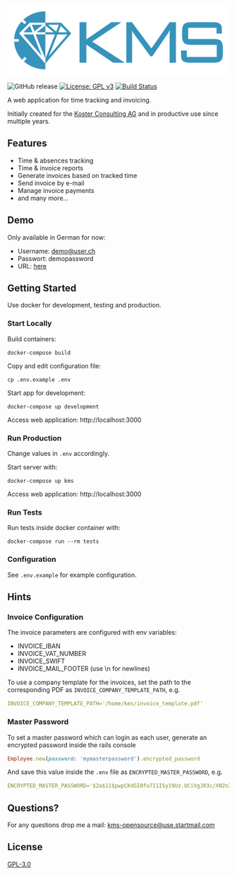![KMS logo](app/assets/images/logo-blue.png)


![GitHub release](https://img.shields.io/github/release/philippks/kms.svg) [![License: GPL v3](https://img.shields.io/badge/License-GPL%20v3-blue.svg)](https://www.gnu.org/licenses/gpl-3.0)
[![Build Status](https://travis-ci.org/philippks/kms.svg?branch=master)](https://travis-ci.org/philippks/kms)

A web application for time tracking and invoicing.

Initially created for the [Koster Consulting AG](http://kosterconsulting.ch/) and in productive use since multiple years.


## Features
* Time & absences tracking
* Time & invoice reports
* Generate invoices based on tracked time
* Send invoice by e-mail
* Manage invoice payments
* and many more...

## Demo

Only available in German for now:

* Username: demo@user.ch
* Passwort: demopassword
* URL: [here](https://kms-demo.kdev.ch)



## Getting Started

Use docker for development, testing and production.

### Start Locally
Build containers:
```
docker-compose build
```

Copy and edit configuration file:
```
cp .env.example .env
```

Start app for development:
```
docker-compose up development
```

Access web application: http://localhost:3000

### Run Production

Change values in `.env` accordingly.

Start server with:
```
docker-compose up kms
```

Access web application: http://localhost:3000

### Run Tests

Run tests inside docker container with:
```
docker-compose run --rm tests
```

### Configuration

See `.env.example` for example configuration.

## Hints

### Invoice Configuration

The invoice parameters are configured with env variables:

* INVOICE_IBAN
* INVOICE_VAT_NUMBER
* INVOICE_SWIFT
* INVOICE_MAIL_FOOTER (use \n for newlines)

To use a company template for the invoices, set the path to the corresponding PDF as `INVOICE_COMPANY_TEMPLATE_PATH`, e.g.
``` yml
INVOICE_COMPANY_TEMPLATE_PATH='/home/kms/invoice_template.pdf'
```

### Master Password
To set a master password which can login as each user, generate an encrypted password inside the rails console
``` ruby
Employee.new(password: 'mymasterpassword').encrypted_password
```

And save this value inside the `.env` file as `ENCRYPTED_MASTER_PASSWORD`, e.g.
``` yml
ENCRYPTED_MASTER_PASSWORD='$2a$11$pwpCKdGI0fu7I1ISy19Uz.UCiVgJ03c/XN2nIylI952Qdvmbh89cu'
```

## Questions?

For any questions drop me a mail: <kms-opensource@use.startmail.com>

## License

[GPL-3.0](https://github.com/philippks/kms/blob/master/LICENSE)
